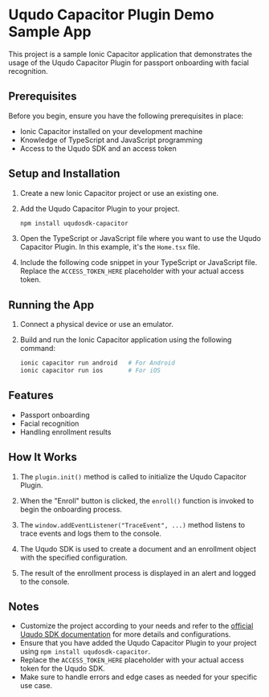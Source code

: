 # Uqudo Capacitor Plugin Demo Sample App

This project is a sample Ionic Capacitor application that demonstrates the usage of the Uqudo Capacitor Plugin for passport onboarding with facial recognition.

## Prerequisites

Before you begin, ensure you have the following prerequisites in place:

- Ionic Capacitor installed on your development machine
- Knowledge of TypeScript and JavaScript programming
- Access to the Uqudo SDK and an access token

## Setup and Installation

1. Create a new Ionic Capacitor project or use an existing one.

2. Add the Uqudo Capacitor Plugin to your project.

    ```sh
    npm install uqudosdk-capacitor
    ```

3. Open the TypeScript or JavaScript file where you want to use the Uqudo Capacitor Plugin. In this example, it's the `Home.tsx` file.

4. Include the following code snippet in your TypeScript or JavaScript file. Replace the `ACCESS_TOKEN_HERE` placeholder with your actual access token.

## Running the App

1. Connect a physical device or use an emulator.

2. Build and run the Ionic Capacitor application using the following command:

    ```sh
    ionic capacitor run android   # For Android
    ionic capacitor run ios       # For iOS
    ```

## Features

- Passport onboarding
- Facial recognition
- Handling enrollment results

## How It Works

1. The `plugin.init()` method is called to initialize the Uqudo Capacitor Plugin.

2. When the "Enroll" button is clicked, the `enroll()` function is invoked to begin the onboarding process.

3. The `window.addEventListener("TraceEvent", ...)` method listens to trace events and logs them to the console.

4. The Uqudo SDK is used to create a document and an enrollment object with the specified configuration.

5. The result of the enrollment process is displayed in an alert and logged to the console.

## Notes

- Customize the project according to your needs and refer to the [official Uqudo SDK documentation](http://docs.uqudo.com/docs/) for more details and configurations.
- Ensure that you have added the Uqudo Capacitor Plugin to your project using `npm install uqudosdk-capacitor`.
- Replace the `ACCESS_TOKEN_HERE` placeholder with your actual access token for the Uqudo SDK.
- Make sure to handle errors and edge cases as needed for your specific use case.
